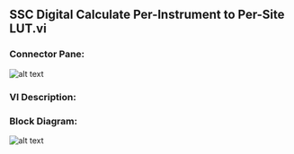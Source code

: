 ## **SSC Digital Calculate Per-Instrument to Per-Site LUT.vi**
### Connector Pane:
![alt text](/Instrument%20Control/Digital/SubVIs/SSC%20Digital%20Calculate%20Per-Instrument%20to%20Per-Site%20LUT.vic.png "SSC Digital Calculate Per-Instrument to Per-Site LUT.vi connector pane")

### VI Description:


### Block Diagram:
![alt text](/Instrument%20Control/Digital/SubVIs/SSC%20Digital%20Calculate%20Per-Instrument%20to%20Per-Site%20LUT.vid.png "SSC Digital Calculate Per-Instrument to Per-Site LUT.vi block diagram")
